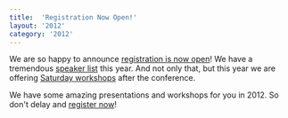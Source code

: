 ```yaml
---
title:  'Registration Now Open!'
layout: '2012'
category: '2012'
---
```

We are so happy to announce [registration is now open](/2012/register)! We have a tremendous [speaker list](/2012/session) this year. And not only that, but this year we are offering [Saturday workshops](/2012/workshops) after the conference.

We have some amazing presentations and workshops for you in 2012. So don't delay and [register now](/2012/register)!

<script type="text/javascript">var host = (("https:" == document.location.protocol) ? "https://secure." : "http://");document.write(unescape("%3Cscript src='" + host + "wufoo.com/scripts/embed/form.js' type='text/javascript'%3E%3C/script%3E"));</script>

<script type="text/javascript">
var s7x2r7 = new WufooForm();
s7x2r7.initialize({
'userName':'mwrc', 
'formHash':'s7x2r7', 
'autoResize':true,
'height':'1403',
'header':'show', 
'ssl':true});
s7x2r7.display();
</script>
